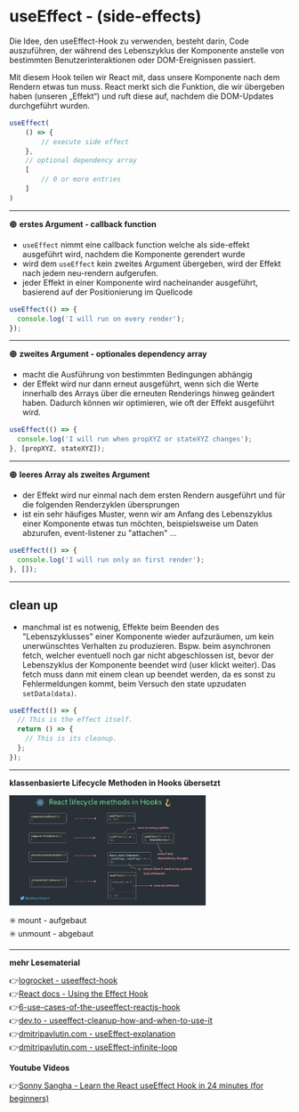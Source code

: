 # useEffect - (side-effects)

Die Idee, den useEffect-Hook zu verwenden, besteht darin, Code auszuführen, der während des Lebenszyklus der Komponente anstelle von bestimmten Benutzerinteraktionen oder DOM-Ereignissen passiert.

Mit diesem Hook teilen wir React mit, dass unsere Komponente nach dem Rendern etwas tun muss. React merkt sich die Funktion, die wir übergeben haben (unseren „Effekt“) und ruft diese auf, nachdem die DOM-Updates durchgeführt wurden.

```jsx
useEffect(
    () => {
        // execute side effect
    },
    // optional dependency array
    [
        // 0 or more entries
    ] 
)
```

---

:orange_circle: **erstes Argument - callback function**

- `useEffect` nimmt eine callback function welche als side-effekt ausgeführt wird, nachdem die Komponente gerendert wurde
- wird dem `useEffect` kein zweites Argument übergeben, wird der Effekt nach jedem neu-rendern aufgerufen.
- jeder Effekt in einer Komponente wird nacheinander ausgeführt, basierend auf der Positionierung im Quellcode

```jsx
useEffect(() => {
  console.log('I will run on every render');
});
```
---
:orange_circle: **zweites Argument - optionales dependency array**

- macht die Ausführung von bestimmten Bedingungen abhängig
- der Effekt wird nur dann erneut ausgeführt, wenn sich die Werte innerhalb des Arrays über die erneuten Renderings hinweg geändert haben. Dadurch können wir optimieren, wie oft der Effekt ausgeführt wird.

```jsx
useEffect(() => {
  console.log('I will run when propXYZ or stateXYZ changes');
}, [propXYZ, stateXYZ]);
```
---
:orange_circle: **leeres Array als zweites Argument**

- der Effekt wird nur einmal nach dem ersten Rendern ausgeführt und für die folgenden Renderzyklen übersprungen
- ist ein sehr häufiges Muster, wenn wir am Anfang des Lebenszyklus einer Komponente etwas tun möchten, beispielsweise um Daten abzurufen, event-listener zu "attachen" ...

```jsx
useEffect(() => {
  console.log('I will run only on first render');
}, []);
```
---
## clean up

- manchmal ist es notwenig, Effekte beim Beenden des "Lebenszyklusses" einer Komponente wieder aufzuräumen, um kein unerwünschtes Verhalten zu produzieren. Bspw. beim asynchronen fetch, welcher eventuell noch gar nicht abgeschlossen ist, bevor der Lebenszyklus der Komponente beendet wird (user klickt weiter). Das fetch muss dann mit einem clean up beendet werden, da es sonst zu Fehlermeldungen kommt, beim Versuch den state upzudaten `setData(data)`.

```jsx
useEffect(() => {
  // This is the effect itself.
  return () => {
    // This is its cleanup.
  };
});
```
---

**klassenbasierte Lifecycle Methoden in Hooks übersetzt**

<img src="lifecycle-in-hooks.jpg" alt="lifecycle-in-hooks" width="70%">

:eight_spoked_asterisk: mount - aufgebaut\
:eight_spoked_asterisk: unmount - abgebaut

---


**mehr Lesematerial**

:point_right:[logrocket - useeffect-hook](https://blog.logrocket.com/guide-to-react-useeffect-hook/)\
:point_right:[React docs - Using the Effect Hook](https://reactjs.org/docs/hooks-effect.html)\
:point_right:[6-use-cases-of-the-useeffect-reactjs-hook](https://dev.to/colocodes/6-use-cases-of-the-useeffect-reactjs-hook-282o)\
:point_right:[dev.to - useeffect-cleanup-how-and-when-to-use-it](https://dev.to/otamnitram/react-useeffect-cleanup-how-and-when-to-use-it-2hbm)\
:point_right:[dmitripavlutin.com - useEffect-explanation](https://dmitripavlutin.com/react-useeffect-explanation/)\
:point_right:[dmitripavlutin.com - useEffect-infinite-loop](https://dmitripavlutin.com/react-useeffect-infinite-loop/)








**Youtube Videos**

:point_right:[Sonny Sangha - Learn the React useEffect Hook in 24 minutes (for beginners)](https://www.youtube.com/watch?v=UVhIMwHDS7k)

